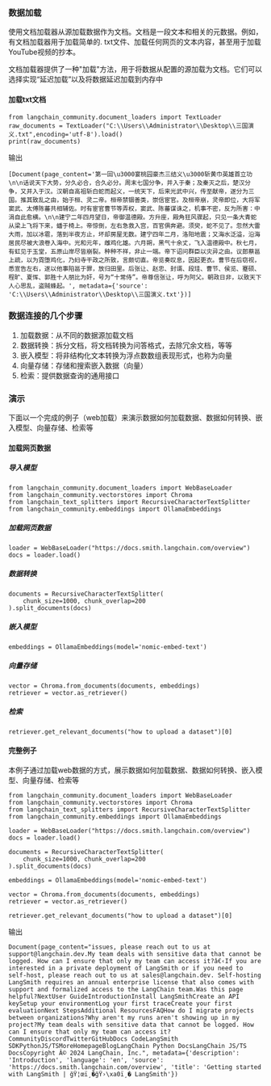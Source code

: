 
### 数据加载
使用文档加载器从源加载数据作为文档。文档是一段文本和相关的元数据。例如，有文档加载器用于加载简单的. txt文件、加载任何网页的文本内容，甚至用于加载YouTube视频的抄本。

文档加载器提供了一种"加载"方法，用于将数据从配置的源加载为文档。它们可以选择实现“延迟加载”以及将数据延迟加载到内存中

#### 加载txt文档
```
from langchain_community.document_loaders import TextLoader
raw_documents = TextLoader("C:\\Users\\Administrator\\Desktop\\三国演义.txt",encoding='utf-8').load()
print(raw_documents)
```
输出
```
[Document(page_content='第一回\u3000宴桃园豪杰三结义\u3000斩黄巾英雄首立功\n\n话说天下大势，分久必合，合久必分。周末七国分争，并入于秦；及秦灭之后，楚汉分争，又并入于汉。汉朝自高祖斩白蛇而起义，一统天下，后来光武中兴，传至献帝，遂分为三国。推其致乱之由，始于桓、灵二帝。桓帝禁锢善类，崇信宦官。及桓帝崩，灵帝即位，大将军窦武、太傅陈蕃共相辅佐。时有宦官曹节等弄权，窦武、陈蕃谋诛之，机事不密，反为所害：中涓自此愈横。\n\n建宁二年四月望日，帝御温德殿。方升座，殿角狂风骤起，只见一条大青蛇从梁上飞将下来，蟠于椅上。帝惊倒，左右急救入宫，百官俱奔避。须臾，蛇不见了。忽然大雷大雨，加以冰雹，落到半夜方止，坏却房屋无数。建宁四年二月，洛阳地震；又海水泛溢，沿海居民尽被大浪卷入海中。光和元年，雌鸡化雄。六月朔，黑气十余丈，飞入温德殿中。秋七月，有虹见于玉堂，五原山岸尽皆崩裂。种种不祥，非止一端。帝下诏问群臣以灾异之由。议郎蔡邕上疏，以为霓堕鸡化，乃妇寺干政之所致，言颇切直。帝览奏叹息，因起更衣。曹节在后窃视，悉宣告左右，遂以他事陷邕于罪，放归田里。后张让、赵忠、封谞、段珪、曹节、侯览、蹇硕、程旷、夏恽、郭胜十人朋比为奸，号为“十常侍”。帝尊信张让，呼为阿父。朝政日非，以致天下人心思乱，盗贼蜂起。', metadata={'source': 'C:\\Users\\Administrator\\Desktop\\三国演义.txt'})]
```

### 数据连接的几个步骤

1. 加载数据：从不同的数据源加载文档
2. 数据转换：拆分文档，将文档转换为问答格式，去除冗余文档，等等
3. 嵌入模型：将非结构化文本转换为浮点数数组表现形式，也称为向量
4. 向量存储：存储和搜索嵌入数据（向量）
5. 检索：提供数据查询的通用接口

### 演示
下面以一个完成的例子（web加载）来演示数据如何加载数据、数据如何转换、嵌入模型、向量存储、检索等

#### 加载网页数据
##### 导入模型
```
from langchain_community.document_loaders import WebBaseLoader
from langchain_community.vectorstores import Chroma
from langchain_text_splitters import RecursiveCharacterTextSplitter
from langchain_community.embeddings import OllamaEmbeddings
```
##### 加载网页数据
```
loader = WebBaseLoader("https://docs.smith.langchain.com/overview")
docs = loader.load()
```
##### 数据转换
```
documents = RecursiveCharacterTextSplitter(
    chunk_size=1000, chunk_overlap=200
).split_documents(docs)
```
##### 嵌入模型
```
embeddings = OllamaEmbeddings(model='nomic-embed-text')
```
##### 向量存储
```
vector = Chroma.from_documents(documents, embeddings)
retriever = vector.as_retriever()
```
##### 检索
```
retriever.get_relevant_documents("how to upload a dataset")[0]
```

#### 完整例子
本例子通过加载web数据的方式，展示数据如何加载数据、数据如何转换、嵌入模型、向量存储、检索等
```
from langchain_community.document_loaders import WebBaseLoader
from langchain_community.vectorstores import Chroma
from langchain_text_splitters import RecursiveCharacterTextSplitter
from langchain_community.embeddings import OllamaEmbeddings

loader = WebBaseLoader("https://docs.smith.langchain.com/overview")
docs = loader.load()

documents = RecursiveCharacterTextSplitter(
    chunk_size=1000, chunk_overlap=200
).split_documents(docs)

embeddings = OllamaEmbeddings(model='nomic-embed-text')

vector = Chroma.from_documents(documents, embeddings)
retriever = vector.as_retriever()

retriever.get_relevant_documents("how to upload a dataset")[0]
```
输出
```
Document(page_content="issues, please reach out to us at support@langchain.dev.My team deals with sensitive data that cannot be logged. How can I ensure that only my team can access it?â€‹If you are interested in a private deployment of LangSmith or if you need to self-host, please reach out to us at sales@langchain.dev. Self-hosting LangSmith requires an annual enterprise license that also comes with support and formalized access to the LangChain team.Was this page helpful?NextUser GuideIntroductionInstall LangSmithCreate an API keySetup your environmentLog your first traceCreate your first evaluationNext StepsAdditional ResourcesFAQHow do I migrate projects between organizations?Why aren't my runs aren't showing up in my project?My team deals with sensitive data that cannot be logged. How can I ensure that only my team can access it?CommunityDiscordTwitterGitHubDocs CodeLangSmith SDKPythonJS/TSMoreHomepageBlogLangChain Python DocsLangChain JS/TS DocsCopyright Â© 2024 LangChain, Inc.", metadata={'description': 'Introduction', 'language': 'en', 'source': 'https://docs.smith.langchain.com/overview', 'title': 'Getting started with LangSmith | ğŸ¦œï¸�ğŸ›\xa0ï¸� LangSmith'})
```